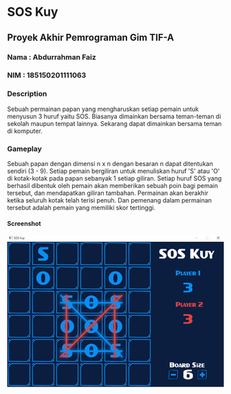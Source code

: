 # SOS Kuy

## Proyek Akhir Pemrograman Gim TIF-A
### Nama  : Abdurrahman Faiz
### NIM   : 185150201111063

### Description
Sebuah permainan papan yang mengharuskan setiap pemain untuk menyusun 3 huruf yaitu SOS. Biasanya dimainkan bersama teman-teman di sekolah maupun tempat lainnya. Sekarang dapat dimainkan bersama teman di komputer.

### Gameplay
Sebuah papan dengan dimensi n x n dengan besaran n dapat ditentukan sendiri (3 - 9). Setiap pemain bergiliran untuk menuliskan huruf 'S' atau 'O' di kotak-kotak pada papan sebanyak 1 setiap giliran. Setiap huruf SOS yang berhasil dibentuk oleh pemain akan memberikan sebuah poin bagi pemain tersebut, dan mendapatkan giliran tambahan. Permainan akan berakhir ketika seluruh kotak telah terisi penuh. Dan pemenang dalam permainan tersebut adalah pemain yang memiliki skor tertinggi.

#### Screenshot
![Screenshot 1](Screenshot_460.png)
